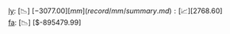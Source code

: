 [ly](record/ly/summary.md): [📉] [$-3077.00]  
[mm](record/mm/summary.md): [📈] [$2768.60]  
[fa](record/fa/summary.md): [📉] [$-895479.99]  
